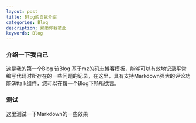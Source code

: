 ```yaml
---
layout: post
title: Blog的自我介绍
categories: Blog
description: 熟悉你我彼此
keywords: Blog
---
```


### 介绍一下我自己

这是我的第一个Blog 该Blog 基于mz的码志博客模板，能够可以有效地记录平常编写代码时所存在的一些问题的记录，在这里，具有支持Markdown强大的评论功能Gittalk组件，您可以在每一个Blog下畅所欲言。

### 测试

这里测试一下Markdown的一些效果